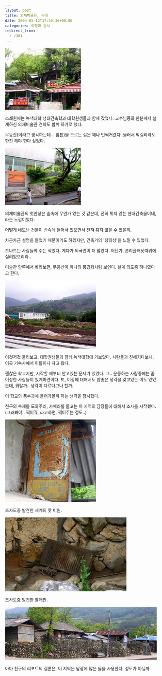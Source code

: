 ```yaml
---
layout: post
title: 의재박물관, 녹대
date: 2004-05-12T17:59:36+00:00
categories: 여행과-음식
redirect_from:
  - /381
---
```


![ ](/assets/media/photo_f300_4_PICT0150s.jpg)

소쇄원에는 녹색대학 생태건축학과 대학원생들과 함께 갔었다. 교수님중의 한분께서 설계하신 의재미술관 견학도 함께 하기로 했다.

무등산(이라고 생각하는데... 암튼)을 오르는 길은 꽤나 번쩍거렸다. 들러서 막걸리라도 한잔 해야 한다 싶었다.

![ ](/assets/media/photo_f300_4_PICT0153.jpg)

의재미술관의 첫인상은 숲속에 무언가 있는 것 같은데, 전혀 튀지 않는 현대건축물이네, 라는 느낌이었다.

어떻게 네모난 건물이 산속에 들어서 있으면서 전혀 튀지 않을 수 있을까.

차근차근 설명을 들었기 때문이기도 하겠지만, 건축가의 '창의성'을 느낄 수 있었다.

드나드는 사람들의 수는 적었다. 게다가 외국인이 더 많았다. 어딘가, 론리플래닛따위에 실려있으리라..

미술관 안쪽에서 바라보면, 무등산이 하나의 풍경화처럼 보인다. 설계 의도중 하나였다고 한다.

![ ](/assets/media/photo_f300_4_PICT0170.jpg)

이것저것 둘러보고, 대학원생들과 함께 녹색대학에 가보았다. 사람들과 친해지다보니, 이곳 기숙사에서 이틀이나 자고 왔다.

괜찮은 학교지만, 시작할 때부터 안고있는 문제가 있었다. 그.. 운동하는 사람중에는 좀 이상한 사람들이 있게마련이다. 또, 이장에 대해서도 않좋은 생각을 갖고있는 이도 있었는데, 뭐랄까.. 생각이 다르다고나 할까.

이 학교의 풍수과에 들어가볼까 하는 생각을 잠시했다.

친구의 숙제를 도와주러, 카메라를 들고는 이 지역의 담장들에 대해서 조사를 시작했다. (그래봐야.. 찍어줘, 라고하면, 찍어주는 정도..)

![ ](/assets/media/photo_f300_4_PICT0168.jpg)

조사도중 발견한 세계의 맛 미원.

![ ](/assets/media/photo_f300_4_PICT0171s.jpg)

조사도중 발견한 빨래판.

![ ](/assets/media/photo_f300_4_PICT0173s.jpg)

아마 친구의 리포트의 결론은, 이 지역은 담장에 많은 돌을 사용한다, 정도가 아닐까.
<div id=comments>
</div>
